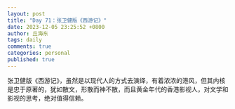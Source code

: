 ```yaml
---
layout: post
title: "Day 71：张卫健版《西游记》"
date: 2023-12-05 23:25:52 +0800
author: 丘海东 
tags: daily
comments: true
categories: personal
published: true
---
```

张卫健版《西游记》，虽然是以现代人的方式去演绎，有着浓浓的港风，但其内核是忠于原著的，犹如散文，形散而神不散，而且黄金年代的香港影视人，对文学和影视的思考，绝对值得信赖。
